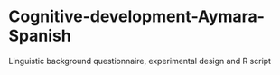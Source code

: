 # Cognitive-development-Aymara-Spanish
Linguistic background questionnaire, experimental design and R script

